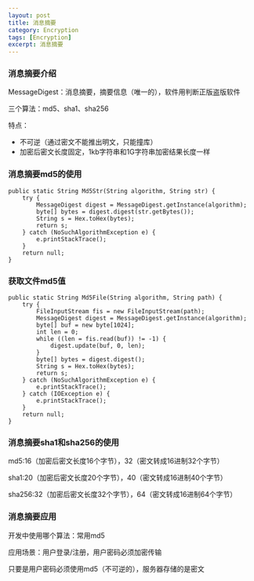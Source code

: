 ```yaml
---
layout: post
title: 消息摘要
category: Encryption
tags: [Encryption]
excerpt: 消息摘要
---
```


### 消息摘要介绍 ###

MessageDigest：消息摘要，摘要信息（唯一的），软件用判断正版盗版软件

三个算法：md5、sha1、sha256

特点：

- 不可逆（通过密文不能推出明文，只能撞库）
- 加密后密文长度固定，1kb字符串和1G字符串加密结果长度一样


### 消息摘要md5的使用 ###

    public static String Md5Str(String algorithm, String str) {
        try {
            MessageDigest digest = MessageDigest.getInstance(algorithm);
            byte[] bytes = digest.digest(str.getBytes());
            String s = Hex.toHex(bytes);
            return s;
        } catch (NoSuchAlgorithmException e) {
            e.printStackTrace();
        }
        return null;
    }

### 获取文件md5值 ###

    public static String Md5File(String algorithm, String path) {
        try {
            FileInputStream fis = new FileInputStream(path);
            MessageDigest digest = MessageDigest.getInstance(algorithm);
            byte[] buf = new byte[1024];
            int len = 0;
            while ((len = fis.read(buf)) != -1) {
                digest.update(buf, 0, len);
            }
            byte[] bytes = digest.digest();
            String s = Hex.toHex(bytes);
            return s;
        } catch (NoSuchAlgorithmException e) {
            e.printStackTrace();
        } catch (IOException e) {
            e.printStackTrace();
        }
        return null;
    }

### 消息摘要sha1和sha256的使用 ###

md5:16（加密后密文长度16个字节），32（密文转成16进制32个字节）

sha1:20（加密后密文长度20个字节），40（密文转成16进制40个字节）

sha256:32（加密后密文长度32个字节），64（密文转成16进制64个字节）

### 消息摘要应用 ###

开发中使用哪个算法：常用md5

应用场景：用户登录/注册，用户密码必须加密传输

只要是用户密码必须使用md5（不可逆的），服务器存储的是密文
